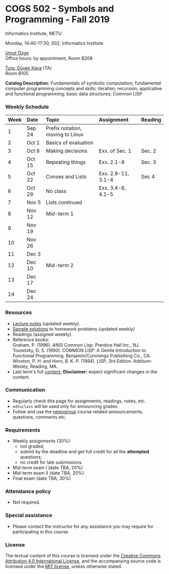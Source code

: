 # COGS 502 - Symbols and Programming - Fall 2019
Informatics Institute, METU

Monday, 14:40-17:30, S02, Informatics Institute

[Umut Özge](https://umutozge.github.io)  
Office hours: by appointment, Room B208

[Tunç Güven Kaya](mailto:tuncgk@gmail.com) (TA)  
Room B105


**Catalog Description:** Fundamentals of symbolic computation; fundamental computer programming concepts and skills; iteration; recursion; applicative and functional programming; basic data structures; Common LISP


### Weekly Schedule

|Week| Date   | Topic |  Assignment | Reading
:---|:---|:---|:---|:--- 
1   | Sep 24  | Prefix notation, moving to Linux | 
2   | Oct 1 | Basics of evaluation | |  | 
3   | Oct 8 | Making decisions | Exx. of Sec. 1 | Sec. 2 | 
4   | Oct 15 | Repeating things | Exx. 2.1-8  | Sec. 3|
5   | Oct 22  | Conses and Lists  |Exx. 2.9-11, 3.1-4 | Sec 4 | 
6   | Oct 29  | No class  | Exx. 3.4-8, 4.1-5|
7   | Nov 5 |   Lists continued ||
8   | Nov 12 | Mid-term 1  | |  |
9   | Nov 19 |  | | |
10  | Nov 26  |  | |
11  | Dec 3 | | | |
12  | Dec 10 | Mid-term 2 | |
13  | Dec 17 | |   |
14  | Dec 24  |  | |

### Resources 

* [Lecture notes](notes/cogs502-lecture-notes.pdf) (updated weekly).
* [Sample solutions](code/solutions.lisp) to homework problems (updated weekly)
* Readings (assigned weekly).
* Reference books:  
	Graham, P. (1996). ANSI Common Lisp. Prentice Hall Inc., NJ.  
	Touretzky, D. S. (1990). COMMON LISP: A Gentle Introduction to Functional Programming. Benjamin/Cummings Publisihing Co., CA.  
	Winston, P. H. and Horn, B. K. P. (1984). LISP, 3rd Edition. Addison-Wesley, Reading, MA.  
* Last term's full [content](var/symbols-and-programming-2019-Spring.zip); **Disclaimer:** expect significant changes in the content.


### Communication

* Regularly check this page for assignments, readings, notes, etc.
* `odtuclass` will be used only for announcing grades.
* Follow and use the [newsgroup](https://groups.google.com/forum/#!forum/metu-cogs-502-symbols-and-programming) course related announcements, questions, comments etc. 

### Requirements

* Weekly assignments (30%): 
	- not graded; 
	- submit by the deadline and get full credit for all the **attempted** questions;
	- no credit for late submissions.
* Mid-term exam I (date TBA, 20%)
* Mid-term exam II (date TBA, 20%)
* Final exam (date TBA, 30%)

### Attendance policy

* Not required.

### Special assistance

* Please contact the instructor for any assistance you may require for participating in this course.

### License
The textual content of this course is licensed under the [Creative Commons Attribution 4.0 International License](https://creativecommons.org/licenses/by/4.0/), and the accompanying source code is licensed under the [MIT license](http://opensource.org/licenses/mit-license.php), unless otherwise stated.
